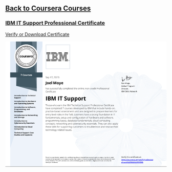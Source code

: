 ## [Back to Coursera Courses](/README.md)
### [IBM IT Support Professional Certificate](https://www.coursera.org/professional-certificates/ibm-technical-support)
[Verify or Download Certificate](https://www.coursera.org/account/accomplishments/professional-cert/UDM3DCERHHM6)

![](UDM3DCERHHM6.png)